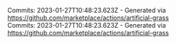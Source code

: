 Commits: 2023-01-27T10:48:23.623Z - Generated via https://github.com/marketplace/actions/artificial-grass
<br>
Commits: 2023-01-27T10:48:23.623Z - Generated via https://github.com/marketplace/actions/artificial-grass
<br>
